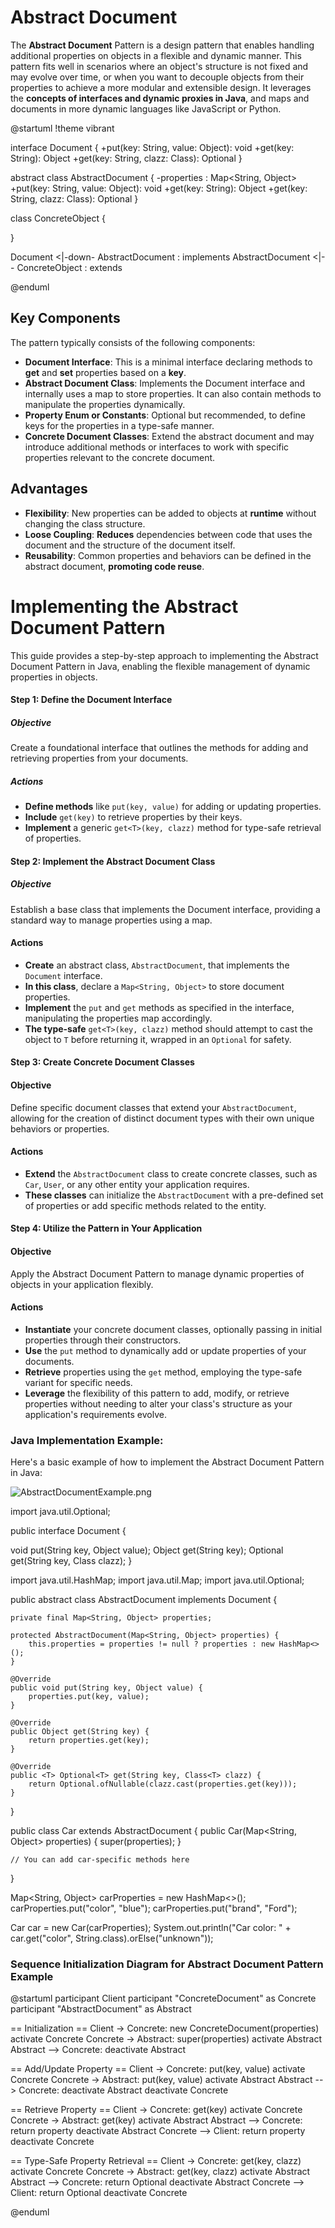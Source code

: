 # Abstract Document

The **Abstract Document** Pattern is a design pattern that enables handling additional properties on objects in a flexible and dynamic manner. 
This pattern fits well in scenarios where an object's structure is not fixed and may evolve over time, or when you want to decouple objects from their 
properties to achieve a more modular and extensible design. It leverages the **concepts of interfaces and dynamic proxies in Java**, and maps and documents
in more dynamic languages like JavaScript or Python.

<code-block lang="plantuml">

@startuml
!theme  vibrant

interface Document {
+put(key: String, value: Object): void
+get(key: String): Object
+get<T>(key: String, clazz: Class<T>): Optional<T>
}

abstract class AbstractDocument {
-properties : Map<String, Object>
+put(key: String, value: Object): void
+get(key: String): Object
+get<T>(key: String, clazz: Class<T>): Optional<T>
}

class ConcreteObject {

}

Document <|-down- AbstractDocument : implements
AbstractDocument <|-- ConcreteObject : extends

@enduml

</code-block>


## Key Components

The pattern typically consists of the following components:

- **Document Interface**: This is a minimal interface declaring methods to **get** and **set** properties based on a **key**.
- **Abstract Document Class**: Implements the Document interface and internally uses a map to store properties. It can also contain methods to manipulate the properties dynamically.
- **Property Enum or Constants**: Optional but recommended, to define keys for the properties in a type-safe manner.
- **Concrete Document Classes**: Extend the abstract document and may introduce additional methods or interfaces to work with specific properties relevant to the concrete document.

## Advantages

- **Flexibility**: New properties can be added to objects at **runtime** without changing the class structure.
- **Loose Coupling**: **Reduces** dependencies between code that uses the document and the structure of the document itself.
- **Reusability**: Common properties and behaviors can be defined in the abstract document, **promoting code reuse**.

# Implementing the Abstract Document Pattern

This guide provides a step-by-step approach to implementing the Abstract Document Pattern in Java, enabling the flexible management of dynamic properties in objects.

#### Step 1: Define the Document Interface

##### Objective
Create a foundational interface that outlines the methods for adding and retrieving properties from your documents.

##### Actions
- **Define methods** like `put(key, value)` for adding or updating properties.
- **Include** `get(key)` to retrieve properties by their keys.
- **Implement** a generic `get<T>(key, clazz)` method for type-safe retrieval of properties.

#### Step 2: Implement the Abstract Document Class

##### Objective
Establish a base class that implements the Document interface, providing a standard way to manage properties using a map.

#### Actions
- **Create** an abstract class, `AbstractDocument`, that implements the `Document` interface.
- **In this class**, declare a `Map<String, Object>` to store document properties.
- **Implement** the `put` and `get` methods as specified in the interface, manipulating the properties map accordingly.
- **The type-safe** `get<T>(key, clazz)` method should attempt to cast the object to `T` before returning it, wrapped in an `Optional` for safety.

#### Step 3: Create Concrete Document Classes

#### Objective
Define specific document classes that extend your `AbstractDocument`, allowing for the creation of distinct document types with their own unique behaviors or properties.

#### Actions
- **Extend** the `AbstractDocument` class to create concrete classes, such as `Car`, `User`, or any other entity your application requires.
- **These classes** can initialize the `AbstractDocument` with a pre-defined set of properties or add specific methods related to the entity.

#### Step 4: Utilize the Pattern in Your Application

#### Objective
Apply the Abstract Document Pattern to manage dynamic properties of objects in your application flexibly.

#### Actions
- **Instantiate** your concrete document classes, optionally passing in initial properties through their constructors.
- **Use** the `put` method to dynamically add or update properties of your documents.
- **Retrieve** properties using the `get` method, employing the type-safe variant for specific needs.
- **Leverage** the flexibility of this pattern to add, modify, or retrieve properties without needing to alter your class's structure as your application's requirements evolve.



### Java Implementation Example:

Here's a basic example of how to implement the Abstract Document Pattern in Java:

![AbstractDocumentExample.png](AbstractDocumentExample.png)


<code-block lang="java">

import java.util.Optional;

public interface Document {
 
   void put(String key, Object value);
    Object get(String key);
    <T> Optional<T> get(String key, Class<T> clazz);
}

import java.util.HashMap;
import java.util.Map;
import java.util.Optional;

public abstract class AbstractDocument implements Document {

    private final Map<String, Object> properties;

    protected AbstractDocument(Map<String, Object> properties) {
        this.properties = properties != null ? properties : new HashMap<>();
    }

    @Override
    public void put(String key, Object value) {
        properties.put(key, value);
    }

    @Override
    public Object get(String key) {
        return properties.get(key);
    }

    @Override
    public <T> Optional<T> get(String key, Class<T> clazz) {
        return Optional.ofNullable(clazz.cast(properties.get(key)));
    }
}

public class Car extends AbstractDocument {
public Car(Map<String, Object> properties) {
super(properties);
}

    // You can add car-specific methods here
}

Map<String, Object> carProperties = new HashMap<>();
carProperties.put("color", "blue");
carProperties.put("brand", "Ford");

Car car = new Car(carProperties);
System.out.println("Car color: " + car.get("color", String.class).orElse("unknown"));

</code-block>

### Sequence Initialization Diagram for Abstract Document Pattern Example

<code-block lang="plantuml">

@startuml
participant Client
participant "ConcreteDocument" as Concrete
participant "AbstractDocument" as Abstract

== Initialization ==
Client -> Concrete: new ConcreteDocument(properties)
activate Concrete
Concrete -> Abstract: super(properties)
activate Abstract
Abstract --> Concrete:
deactivate Abstract

== Add/Update Property ==
Client -> Concrete: put(key, value)
activate Concrete
Concrete -> Abstract: put(key, value)
activate Abstract
Abstract --> Concrete:
deactivate Abstract
deactivate Concrete

== Retrieve Property ==
Client -> Concrete: get(key)
activate Concrete
Concrete -> Abstract: get(key)
activate Abstract
Abstract --> Concrete: return property
deactivate Abstract
Concrete --> Client: return property
deactivate Concrete

== Type-Safe Property Retrieval ==
Client -> Concrete: get<T>(key, clazz)
activate Concrete
Concrete -> Abstract: get<T>(key, clazz)
activate Abstract
Abstract --> Concrete: return Optional<T>
deactivate Abstract
Concrete --> Client: return Optional<T>
deactivate Concrete

@enduml
</code-block>

